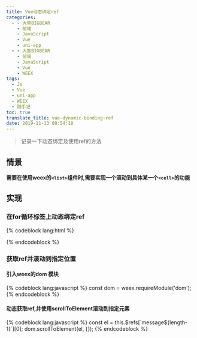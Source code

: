 ```yaml
---
title: Vue动态绑定ref
categories:
  - - 大熊BIGBEAR
    - 前端
    - JavaScript
    - Vue
    - uni-app
  - - 大熊BIGBEAR
    - 前端
    - JavaScript
    - Vue
    - WEEX
tags:
  - Js
  - Vue
  - uni-app
  - WEEX
  - 随手记
toc: true
translate_title: vue-dynamic-binding-ref
date: 2019-11-13 09:54:18
---
```

<meta name="referrer" content="no-referrer" />

>记录一下动态绑定及使用ref的方法
<!-- more -->

## 情景
__需要在使用weex的`<list>`组件时,需要实现一个滚动到具体某一个`<cell>`的功能__

## 实现
### 在for循环标签上动态绑定ref
{% codeblock lang:html %}
<div v-for="(item, index) in list" :key="index" :ref="`item${index}`"></div>
{% endcodeblock %}

### 获取ref并滚动到指定位置
#### 引入weex的dom 模块

{% codeblock lang:javascript %}
const dom = weex.requireModule('dom');
{% endcodeblock %}
#### 动态获取ref,并使用scrollToElement滚动到指定元素
{% codeblock lang:javascript %}
const el = this.$refs[`message${length-1}`][0];
dom.scrollToElement(el, {});
{% endcodeblock %}